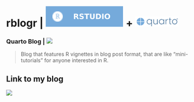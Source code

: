 # **rblogr |** <img src="rstudiobadge.svg"> + <img src="quarto.png" height="28px">
### **Quarto Blog |** ![](https://img.shields.io/badge/%E2%8F%B3-Ongoing%20project-orange.png)

> Blog that features R vignettes in blog post format, that are like “mini-tutorials” for anyone interested in R.

## Link to my blog
[![](https://img.shields.io/badge/%F0%9F%94%8D-Click%20here%20to%20view%20blog-blue.png)](https://bradfordjohnson.github.io/rblogr/)
